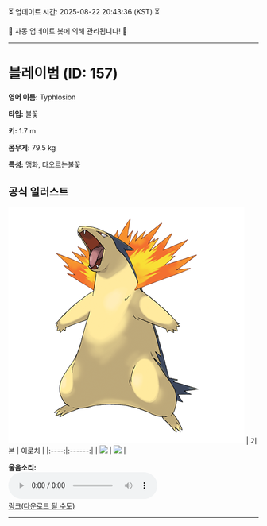 
⏳ 업데이트 시간: 2025-08-22 20:43:36 (KST) ⏳

🤖 자동 업데이트 봇에 의해 관리됩니다! 🤖

---

# 블레이범 (ID: 157)
**영어 이름:** Typhlosion

**타입:** 불꽃

**키:** 1.7 m

**몸무게:** 79.5 kg

**특성:** 맹화, 타오르는불꽃

## 공식 일러스트
![](https://raw.githubusercontent.com/PokeAPI/sprites/master/sprites/pokemon/other/official-artwork/157.png)
| 기본 | 이로치 |
|:----:|:------:|
| <img src="http://play.pokemonshowdown.com/sprites/ani/typhlosion.gif" width="200"> | <img src="http://play.pokemonshowdown.com/sprites/ani-shiny/typhlosion.gif" width="200"> |

**울음소리:**<br><audio controls src="https://raw.githubusercontent.com/PokeAPI/cries/main/cries/pokemon/latest/157.ogg"></audio><br> [링크(다운로드 될 수도)](https://raw.githubusercontent.com/PokeAPI/cries/main/cries/pokemon/latest/157.ogg)


---
